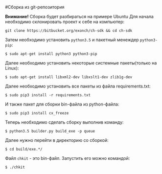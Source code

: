 #Сборка из git-репозитория

**Внимание!** Сборка будет разбираться на примере Ubuntu 
Для начала необходимо склонировать проект к себе на компьютер:
```
git clone https://bitbucket.org/exonch/ch-sdk && cd ch-sdk
```

Затем необходимо установить `python3.5` и пакетный менеждер `python3-pip`:
```
$ sudo apt-get install python3 python3-pip
```

Далее необходимо установить некоторые системные пакеты(только на Linux):
```
$ sudo apt-get install libxml2-dev libxslt1-dev zlib1g-dev
```

Далее необходимо установить все пакеты из файла requirements.txt:
```
$ sudo pip3 install -r requirements.txt
```

И также пакет для сборки bin-файла из python-файла:
```
$ sudo pip3 install cx_freeze
```

Теперь необходимо сделать сборку выполнив команду:
```
$ python3.5 builder.py build_exe -p queue
```

Далее нужно перейти в директорию со сборкой:
```
$ cd build/exe.*/
```

Файл `chkit` - это bin-файл. Запустить его можно командой:
```
$ ./chkit
```
